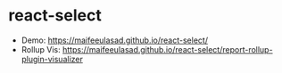 # react-select

 - Demo: https://maifeeulasad.github.io/react-select/
 - Rollup Vis: https://maifeeulasad.github.io/react-select/report-rollup-plugin-visualizer
